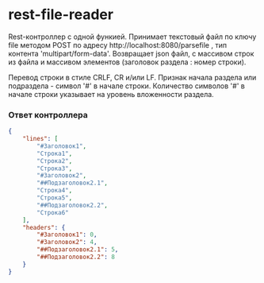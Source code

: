 # rest-file-reader

Rest-контроллер с одной функией. 
Принимает текстовый файл по ключу file методом POST по адресу http://localhost:8080/parsefile , тип контента 'multipart/form-data'.
Возвращает json файл, с массивом строк из файла и массивом элементов (заголовок раздела : номер строки).

Перевод строки в стиле CRLF, CR и/или LF. Признак начала раздела или подраздела - символ '#' в начале строки.
Количество символов '#' в начале строки указывает на уровень вложенности раздела.

### Ответ контроллера
```json
{
    "lines": [
        "#Заголовок1",
        "Строка1",
        "Строка2",
        "Строка3",
        "#Заголовок2",
        "##Подзаголовок2.1",
        "Строка4",
        "Строка5",
        "##Подзаголовок2.2",
        "Строка6"
    ],
    "headers": {
        "#Заголовок1": 0,
        "#Заголовок2": 4,
        "##Подзаголовок2.1": 5,
        "##Подзаголовок2.2": 8
    }
}

